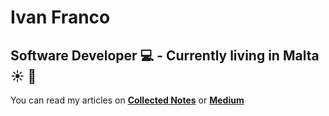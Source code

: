 # Ivan Franco
Software Developer :computer: - Currently living in Malta :sunny: :palm_tree:
---
You can read my articles on [**Collected Notes**](https://collectednotes.com/ivanfranco502) or [**Medium**](https://medium.com/@ivanfranco502)
